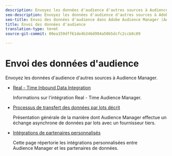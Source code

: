 ```yaml
---
description: Envoyez les données d'audience d'autres sources à Audience Manager.
seo-description: Envoyez les données d'audience d'autres sources à Adobe Audience Manager (AAM).
seo-title: Envoi des données d'audience dans Adobe Audience Manager (AAM)
title: Envoi des données d'audience
translation-type: tm+mt
source-git-commit: 00ea159dff61de4b346d994a50b5dcfc2ccb8c89

---
```



# Envoi des données d'audience

Envoyez les données d'audience d'autres sources à Audience Manager.

* [Real - Time Inbound Data Integration](/help/using/integration/sending-audience-data/real-time-data-integration/real-time-tech-specs.md)

   Informations sur l'intégration Real - Time Audience Manager.

* [Processus de transfert des données par lots décrit](/help/using/integration/sending-audience-data/batch-data-transfer-explained/batch-data-transfer-explained.md)

   Présentation générale de la manière dont Audience Manager effectue un échange asynchrone de données par lots avec un fournisseur tiers.

* [Intégrations de partenaires personnalisés](/help/using/integration/sending-audience-data/custom-partner-integrations.md)

   Cette page répertorie les intégrations personnalisées entre Audience Manager et les partenaires de données.
